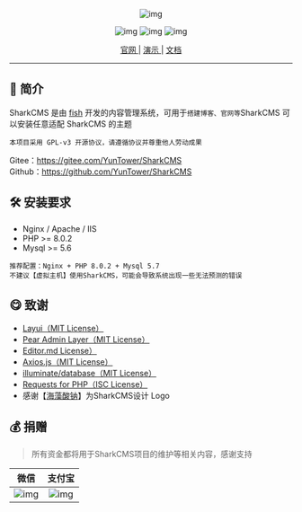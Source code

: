 <center>

<div style="width: 300px">

![img](https://cdn.sharkcms.cn/img/text.svg)
</div>

![img](https://img.shields.io/badge/PHP-%3E%3D7.0-orange)
![img](https://img.shields.io/badge/license-MIT-green)
![img](https://img.shields.io/badge/Mysql-%3E%3D5.6-blue)

[ 官网 ](https://sharkcms.cn/) |
[ 演示 ](https://demo.sharkcms.cn/)|
[ 文档 ](https://doc.sharkcms.cn/)
</center>

---

## 🎉 简介

SharkCMS 是由 <a href="https://www.xyfish.cn/">fish</a> 开发的内容管理系统，可用于<code>搭建博客、官网等</code>SharkCMS
可以安装任意适配 SharkCMS 的主题

`本项目采用 GPL-v3 开源协议，请遵循协议并尊重他人劳动成果`

Gitee：https://gitee.com/YunTower/SharkCMS  
Github：https://github.com/YunTower/SharkCMS

## 🛠 安装要求

- Nginx / Apache / IIS
- PHP >= 8.0.2
- Mysql >= 5.6   

```推荐配置：Nginx + PHP 8.0.2 + Mysql 5.7```  
```不建议【虚拟主机】使用SharkCMS，可能会导致系统出现一些无法预测的错误```

## 😋 致谢

- [Layui（MIT License）](https://gitee.com/layui/layui)
- [Pear Admin Layer（MIT License）](https://gitee.com/pear-admin/Pear-Admin-Layui/)
- [Editor.md License）](http://editor.md.ipandao.com/)
- [Axios.js（MIT License）](https://github.com/axios/axios)
- [illuminate/database（MIT License）](https://github.com/illuminate/database)
- [Requests for PHP（ISC License）](https://requests.ryanmccue.info/)
- 感谢【[海藻酸钠](https://www.yuque.com/hzsn/)】为SharkCMS设计 Logo

## 💰 <a id="zanzhu">捐赠</a>
>所有资金都将用于SharkCMS项目的维护等相关内容，感谢支持   

|    微信    |                      支付宝                       |
|:--------:|:----------------------------------------------:|
| ![img](https://cdn.sharkcms.cn/img/wxpay.png) | ![img](https://cdn.sharkcms.cn/img/alipay.png) |

